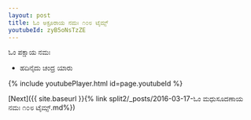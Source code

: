 ```yaml
---
layout: post
title: ಓಂ ಅಕ್ರೂರಾಯ ನಮಃ ೧೦೮ ಟೈಮ್ಸ್
youtubeId: zyB5oNsTzZE
---
```

 
 
 ಓಂ ಪಕ್ಷಾಯ ನಮಃ  
 
 -  ಹದಿನೈದು ಚಂದ್ರ ಯಾರು 
 
  
 
  
 
 
 
 
 
 


{% include youtubePlayer.html id=page.youtubeId %}
 
[Next]({{ site.baseurl }}{% link  split2/_posts/2016-03-17-ಓಂ ಮಧುಸೂದಣಾಯ ನಮಃ ೧೦೮ ಟೈಮ್ಸ್.md%})
 
